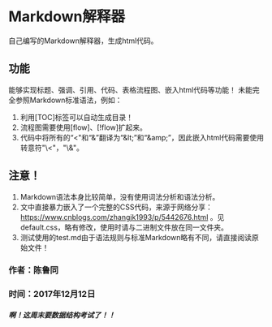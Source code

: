 # Markdown解释器

自己编写的Markdown解释器，生成html代码。

## 功能
能够实现标题、强调、引用、代码、表格流程图、嵌入html代码等功能！
未能完全参照Markdown标准语法，例如：

1. 利用[TOC]标签可以自动生成目录！
2. 流程图需要使用[flow]、[!flow]扩起来。
3. 代码中将所有的“<"和“&”翻译为“\&lt;”和“\&amp;”，因此嵌入html代码需要使用转意符"\\<"，"\\&"。


## 注意！
1. Markdown语法本身比较简单，没有使用词法分析和语法分析。
2. 文中直接暴力嵌入了一个完整的CSS代码，来源于网络分享：https://www.cnblogs.com/zhangjk1993/p/5442676.html 。见default.css，略有修改，使用时请与二进制文件放在同一文件夹。
3. 测试使用的test.md由于语法规则与标准Markdown略有不同，请直接阅读原始文件！

### 作者：陈鲁同
### 时间：2017年12月12日
##### 啊！这周末要数据结构考试了！！


